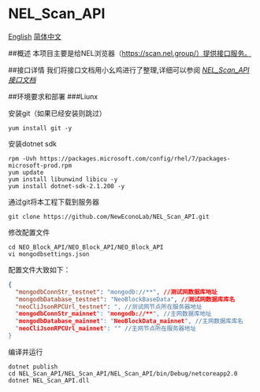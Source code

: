 # NEL_Scan_API
[English](#en) [简体中文](#zh)

<a name="zh"></a>
##概述
本项目主要是给NEL浏览器（https://scan.nel.group/）提供接口服务。

##接口详情
我们将接口文档用小幺鸡进行了整理,详细可以参阅 _[NEL_Scan_API 接口文档](http://www.xiaoyaoji.cn/doc/2veptPpn9o/edit)_

##环境要求和部署
###Liunx

安装git（如果已经安装则跳过）
```
yum install git -y
```

安装dotnet sdk
```
rpm -Uvh https://packages.microsoft.com/config/rhel/7/packages-microsoft-prod.rpm
yum update
yum install libunwind libicu -y
yum install dotnet-sdk-2.1.200 -y
```

通过git将本工程下载到服务器
```
git clone https://github.com/NewEconoLab/NEL_Scan_API.git
```

修改配置文件
```
cd NEO_Block_API/NEO_Block_API/NEO_Block_API
vi mongodbsettings.json
```
配置文件大致如下：
```json
{
  "mongodbConnStr_testnet": "mongodb://**", //测试网数据库地址
  "mongodbDatabase_testnet": "NeoBlockBaseData", //测试网数据库库名
  "neoCliJsonRPCUrl_testnet": ", //测试网节点所在服务器地址
  "mongodbConnStr_mainnet": "mongodb://**", //主网数据库地址
  "mongodbDatabase_mainnet": "NeoBlockData_mainnet", //主网数据库库名
  "neoCliJsonRPCUrl_mainnet": "" //主网节点所在服务器地址
}
```

编译并运行
```
dotnet publish
cd NEL_Scan_API/NEL_Scan_API/NEL_Scan_API/bin/Debug/netcoreapp2.0
dotnet NEL_Scan_API.dll
```
